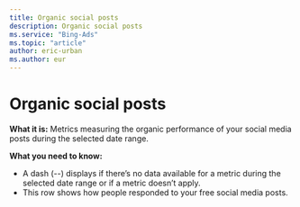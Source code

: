 ```yaml
---
title: Organic social posts
description: Organic social posts
ms.service: "Bing-Ads"
ms.topic: "article"
author: eric-urban
ms.author: eur
---
```


# Organic social posts

**What it is:**  Metrics measuring the organic performance of your social media posts during the selected date range.

**What you need to know:**
- A dash (--) displays if there’s no data available for a metric during the selected date range or if a metric doesn’t apply.
- This row shows how people responded to your free social media posts.



